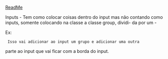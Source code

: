 [ReadMe](../../../ReadMe.md)

Inputs -
    Tem como colocar coisas dentro do input mas não contando 
como inputs, somente colocando na classe a classe group, dividi-
da por um - 

Ex:
<div class="input-group-addon">
</div>

     Isso vai adicionar ao input um grupo e adicionar uma outra 
parte ao input que vai ficar com a borda do input.
     